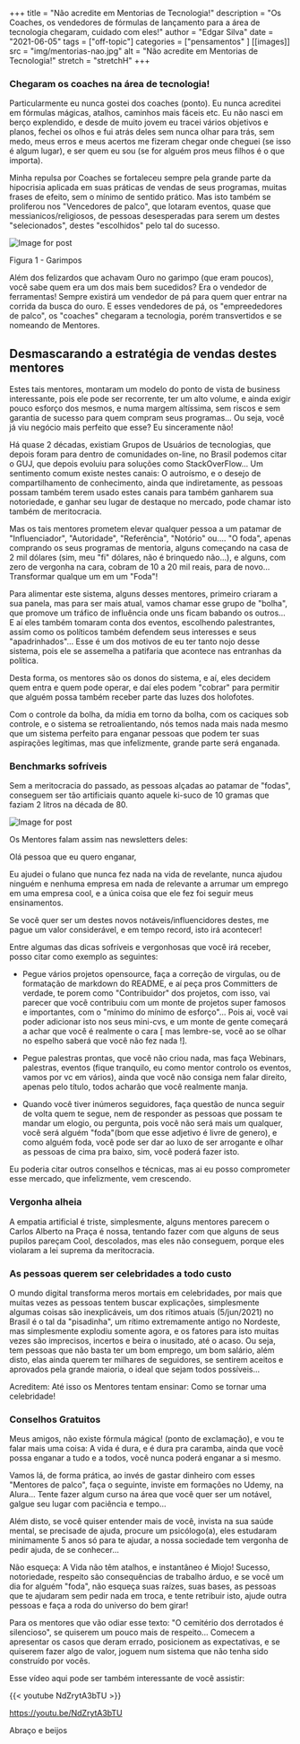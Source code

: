 +++
title = "Não acredite em Mentorias de Tecnologia!"
description = "Os Coaches, os vendedores de fórmulas de lançamento para a área de tecnologia chegaram, cuidado com eles!"
author = "Edgar Silva"
date = "2021-06-05"
tags = ["off-topic"]
categories = ["pensamentos" ]
[[images]]
  src = "img/mentorias-nao.jpg"
  alt = "Não acredite em Mentorias de Tecnologia!"
  stretch = "stretchH"
+++

### Chegaram os coaches na área de tecnologia!

Particularmente eu nunca gostei dos coaches (ponto). Eu nunca acreditei em fórmulas mágicas, atalhos, caminhos mais fáceis etc. Eu não nasci em berço explendido, e desde de muito jovem eu tracei vários objetivos e planos, fechei os olhos e fui atrás deles sem nunca olhar para trás, sem medo, meus erros e meus acertos me fizeram chegar onde cheguei (se isso é algum lugar), e ser quem eu sou (se for alguém pros meus filhos é o que importa).

Minha repulsa por Coaches se fortaleceu sempre pela grande parte da hipocrisia aplicada em suas práticas de vendas de seus programas, muitas frases de efeito, sem o mínimo de sentido prático. Mas isto também se proliferou nos "Vencedores de palco", que lotaram eventos, quase que messianicos/religiosos, de pessoas desesperadas para serem um destes "selecionados", destes "escolhidos" pelo tal do sucesso. 




![Image for post](https://s2.glbimg.com/KbKGAg_WfkLqL2wCFC50-0U-J3Q=/640x424/i.glbimg.com/og/ig/infoglobo1/f/original/2019/07/31/40390278_17121998_-_sergio_marques_-_projeto_2000_-_serra_pelada_-_um_dos_maiores_garimpos_de_ouro_d.jpg)

Figura 1 - Garimpos

Além dos felizardos que achavam Ouro no garimpo (que eram poucos), você sabe quem era um dos mais bem sucedidos? Era o vendedor de ferramentas! Sempre existirá um vendedor de pá para quem quer entrar na corrida da busca do ouro. E esses vendedores de pá, os "empreededores de palco", os "coaches" chegaram a tecnologia, porém transvertidos e se nomeando de Mentores. 

## Desmascarando a estratégia de vendas destes mentores

Estes tais mentores, montaram um modelo do ponto de vista de business interessante, pois ele pode ser recorrente, ter um alto volume, e ainda exigir pouco esforço dos mesmos, e numa margem altíssima, sem riscos e sem garantia de sucesso para quem compram seus programas... Ou seja, você já viu negócio mais perfeito que esse? Eu sinceramente não! 

Há quase 2 décadas, existiam Grupos de Usuários de tecnologias, que depois foram para dentro de comunidades on-line, no Brasil podemos citar o GUJ, que depois evoluiu para soluções como StackOverFlow... Um sentimento comum existe nestes canais: O autroísmo, e o desejo de compartilhamento de conhecimento, ainda que indiretamente, as pessoas possam também terem usado estes canais para também ganharem sua notoriedade, e ganhar seu lugar de destaque no mercado, pode chamar isto também de meritocracia. 

Mas os tais mentores prometem elevar qualquer pessoa a um patamar de "Influenciador", "Autoridade", "Referência", "Notório" ou.... "O foda", apenas comprando os seus programas de mentoria, alguns começando na casa de 2 mil dólares (sim, meu "fi" dólares, não é brinquedo não...), e alguns, com zero de vergonha na cara, cobram de 10 a 20 mil reais, para de novo... Transformar qualque um em um "Foda"!

Para alimentar este sistema, alguns desses mentores, primeiro criaram a sua panela, mas para ser mais atual, vamos chamar esse grupo de "bolha", que promove um tráfico de influência onde uns ficam babando os outros... E aí eles também tomaram conta dos eventos, escolhendo palestrantes, assim como os políticos também defendem seus interesses e seus "apadrinhados"... Esse é um dos motivos de eu ter tanto nojo desse sistema, pois ele se assemelha a patifaria que acontece nas entranhas da política. 

Desta forma, os mentores são os donos do sistema, e aí, eles decidem quem entra e quem pode operar, e daí eles podem "cobrar" para permitir que alguém possa também receber parte das luzes dos holofotes. 

Com o controle da bolha, da mídia em torno da bolha, com os caciques sob controle, e o sistema se retroalientando, nós temos nada mais nada mesmo que um sistema perfeito para enganar pessoas que podem ter suas aspirações legítimas, mas que infelizmente, grande parte será enganada. 

### Benchmarks sofríveis

Sem a meritocracia do passado, as pessoas alçadas ao patamar de "fodas", conseguem ser tão artificiais quanto aquele ki-suco de 10 gramas que faziam 2 litros na década de 80.

![Image for post](https://i.pinimg.com/originals/9c/01/11/9c0111067403aa3439ce409a4481863a.jpg)

Os Mentores falam assim nas newsletters deles: 

Olá pessoa que eu quero enganar,

Eu ajudei o fulano que nunca fez nada na vida de revelante, nunca ajudou ninguém e nenhuma empresa em nada de relevante a arrumar um emprego em uma empresa cool, e a única coisa que ele fez foi seguir meus ensinamentos. 

Se você quer ser um destes novos notáveis/influencidores destes, me pague um valor considerável, e em tempo record, isto irá acontecer!

Entre algumas das dicas sofríveis e vergonhosas que você irá receber, posso citar como exemplo as seguintes:

- Pegue vários projetos opensource, faça a correção de virgulas, ou de formatação de markdown do README, e aí peça pros Committers de verdade, te porem como "Contribuidor" dos projetos, com isso, vai parecer que você contribuiu com um monte de projetos super famosos e importantes, com o "mínimo do mínimo de esforço"... Pois ai, você vai poder adicionar isto nos seus mini-cvs, e um monte de gente começará a achar que você é realmente o cara [ mas lembre-se, você ao se olhar no espelho saberá que você não fez nada !]. 

- Pegue palestras prontas, que você não criou nada, mas faça Webinars, palestras, eventos (fique tranquilo, eu como mentor controlo os eventos, vamos por vc em vários), ainda que você não consiga nem falar direito, apenas pelo título, todos acharão que você realmente manja.

- Quando você tiver inúmeros seguidores, faça questão de nunca seguir de volta quem te segue, nem de responder as pessoas que possam te mandar um elogio, ou pergunta, pois você não será mais um qualquer, você será alguém "foda"(bom que esse adjetivo é livre de genero), e como alguém foda, você pode ser dar ao luxo de ser arrogante e olhar as pessoas de cima pra baixo, sim, você poderá fazer isto. 

Eu poderia citar outros conselhos e técnicas, mas ai eu posso comprometer esse mercado, que infelizmente, vem crescendo. 

### Vergonha alheia

A empatia artificial é triste, simplesmente, alguns mentores parecem o Carlos Alberto na Praça é nossa, tentando fazer com que alguns de seus pupilos pareçam Cool, descolados, mas eles não conseguem, porque eles violaram a lei suprema da meritocracia.

### As pessoas querem ser celebridades a todo custo

O mundo digital transforma meros mortais em celebridades, por mais que muitas vezes as pessoas tentem buscar explicações, simplesmente algumas coisas são inexplicáveis, um dos rítimos atuais (5/jun/2021) no Brasil é o tal da "pisadinha", um rítimo extremamente antigo no Nordeste, mas simplesmente explodiu somente agora, e os fatores para isto muitas vezes são imprecisos, incertos e beira o inusitado, até o acaso. Ou seja, tem pessoas que não basta ter um bom emprego, um bom salário, além disto, elas ainda querem ter milhares de seguidores, se sentirem aceitos e aprovados pela grande maioria, o ideal que sejam todos possíveis...

Acreditem: Até isso os Mentores tentam ensinar: Como se tornar uma celebridade! 

### Conselhos Gratuitos

Meus amigos, não existe fórmula mágica! (ponto de exclamação), e vou te falar mais uma coisa: A vida é dura, e é dura pra caramba, ainda que você possa enganar a tudo e a todos, você nunca poderá enganar a si mesmo.

Vamos lá, de forma prática, ao invés de gastar dinheiro com esses "Mentores de palco", faça o seguinte, inviste em formações no Udemy, na Alura... Tente fazer algum curso na área que você quer ser um notável, galgue seu lugar com paciência e tempo...

Além disto, se você quiser entender mais de você, invista na sua saúde mental, se precisade de ajuda, procure um psicólogo(a), eles estudaram minimamente 5 anos só para te ajudar, a nossa sociedade tem vergonha de pedir ajuda, de se conhecer... 

Não esqueça: A Vida não têm atalhos, e instantâneo é Miojo! Sucesso, notoriedade, respeito são consequências de trabalho árduo, e se você um dia for alguém "foda", não esqueça suas raízes, suas bases, as pessoas que te ajudaram sem pedir nada em troca, e tente retribuir isto, ajude outra pessoas e faça a roda do universo do bem girar!

Para os mentores que vão odiar esse texto: "O cemitério dos derrotados é silencioso", se quiserem um pouco mais de respeito... Comecem a apresentar os casos que deram errado, posicionem as expectativas, e se quiserem fazer algo de valor, joguem num sistema que não tenha sido construído por vocês.

Esse vídeo aqui pode ser também interessante de você assistir:

{{< youtube NdZrytA3bTU >}}

https://youtu.be/NdZrytA3bTU

Abraço e beijos








